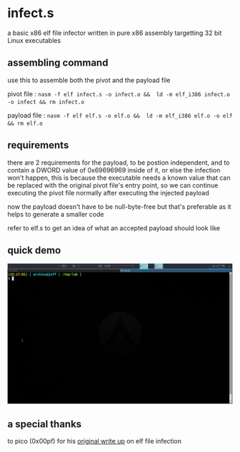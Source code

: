 # infect.s

a basic x86 elf file infector written in pure x86 assembly targetting 32 bit Linux executables

## assembling command

use this to assemble both the pivot and the payload file

pivot file : `nasm -f elf infect.s -o infect.o &&  ld -m elf_i386 infect.o -o infect && rm infect.o`

payload file : `nasm -f elf elf.s -o elf.o &&  ld -m elf_i386 elf.o -o elf && rm elf.o`

## requirements

there are 2 requirements for the payload, to be postion independent, and to contain a DWORD value of 0x69696969 inside of it, or else the infection won't happen, this is because the executable needs a known value that can be replaced with the original pivot file's entry point, so we can continue executing the pivot file normally after executing the injected payload

now the payload doesn't have to be null-byte-free but that's preferable as it helps to generate a smaller code

refer to elf.s to get an idea of what an accepted payload should look like

## quick demo

![](demo.gif)

## a special thanks

to pico (0x00pf) for his [original write up](https://0x00sec.org/t/elfun-file-injector/410) on elf file infection
